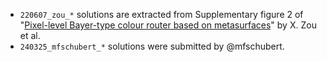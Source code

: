 - `220607_zou_*` solutions are extracted from Supplementary figure 2 of "[Pixel-level Bayer-type colour router based on metasurfaces](https://www.nature.com/articles/s41467-022-31019-7)" by X. Zou et al.
- `240325_mfschubert_*` solutions were submitted by @mfschubert.
